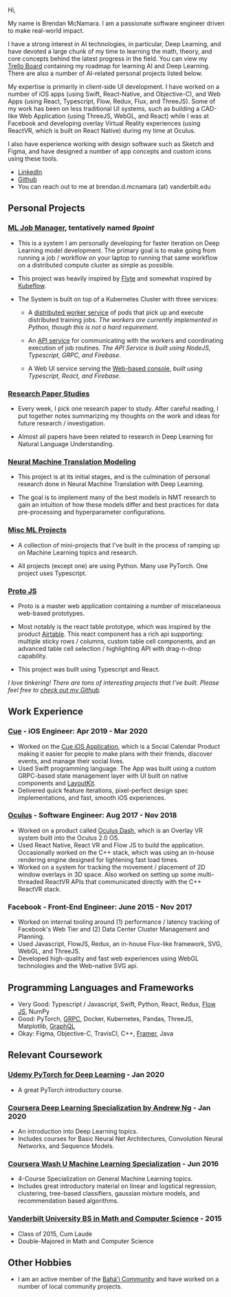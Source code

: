 Hi,

My name is Brendan McNamara. I am a passionate software engineer driven to
make real-world impact.

I have a strong interest in AI technologies, in particular, Deep Learning,
and have devoted a large chunk of my time to learning the math, theory, and
core concepts behind the latest progress in the field. You can view
my [Trello Board](https://trello.com/b/B8HdpyCe/ai) containing my roadmap
for learning AI and Deep Learning. There are also a number of AI-related
personal projects listed below.

My expertise is primarily in client-side UI development.
I have worked on a number of iOS apps (using Swift, React-Native, and
Objective-C), and Web Apps (using React, Typescript, Flow, Redux, Flux, and
ThreeJS). Some of my work has been on less traditional UI systems, such as
building a CAD-like Web Application (using ThreeJS, WebGL, and React) while I was
at Facebook and developing overlay Virtual Reality experiences (using ReactVR,
which is built on React Native) during my time at Oculus.

I also have experience working with design software such as Sketch and Figma,
and have designed a number of app concepts and custom icons using these tools.

- [LinkedIn](https://www.linkedin.com/in/brendan-mcnamara-66130976/)
- [Github](https://github.com/brenmcnamara)
- You can reach out to me at brendan.d.mcnamara (at) vanderbilt.edu

## Personal Projects

### [ML Job Manager](./ML-Job-Manager/README.md), tentatively named _9point_

- This is a system I am personally developing for faster iteration on Deep
  Learning model development. The primary goal is to make going from
  running a job / workflow on your laptop to running that same workflow on a
  distributed compute cluster as simple as possible.

- This project was heavily inspired by [Flyte](https://github.com/lyft/flyte)
  and somewhat inspired by [Kubeflow](https://www.kubeflow.org/).

- The System is built on top of a Kubernetes Cluster with three services:

  - A [distributed worker service](https://github.com/9point/ProjectTemplate)
    of pods that pick up and execute distributed training jobs. _The workers
    are currently implemented in Python, though this is not a hard requirement._

  - An [API service](https://github.com/9point/MLAPIService) for communicating
    with the workers and coordinating execution of job routines. _The API
    Service is built using NodeJS, Typescript, GRPC, and Firebase_.

  - A Web UI service serving the [Web-based console](https://github.com/9point/MLWebConsole),
    _built using Typescript, React, and Firebase_.

### [Research Paper Studies](https://github.com/brenmcnamara/ML/tree/master/papers)

- Every week, I pick one research paper to study. After careful reading, I
  put together notes summarizing my thoughts on the work and ideas for
  future research / investigation.

- Almost all papers have been related to research in Deep Learning for
  Natural Language Understanding.

### [Neural Machine Translation Modeling](https://github.com/brenmcnamara/NMT)

- This project is at its initial stages, and is the culmination of personal
  research done in Neural Machine Translation with Deep Learning.

- The goal is to implement many of the best models in NMT research to gain
  an intuition of how these models differ and best practices for data
  pre-processing and hyperparameter configurations.

### [Misc ML Projects](https://github.com/brenmcnamara/ML/tree/master/projects)

- A collection of mini-projects that I've built in the process of ramping up
  on Machine Learning topics and research.

- All projects (except one) are using Python. Many use PyTorch. One project
  uses Typescript.

### [Proto JS](https://github.com/brenmcnamara/proto)

- Proto is a master web application containing a number of miscelaneous
  web-based prototypes.

- Most notably is the react table prototype, which was inspired by the
  product [Airtable](https://airtable.com/). This react component has a rich
  api supporting: multiple sticky rows / columns, custom table cell
  components, and an advanced table cell selection / highlighting API with
  drag-n-drop capability.

- This project was built using Typescript and React.

_I love tinkering! There are tons of interesting projects that I've built.
Please feel free to [check out my Github](https://github.com/brenmcnamara)._

## Work Experience

### [Cue](https://cue.app/) - iOS Engineer: Apr 2019 - Mar 2020

- Worked on the [Cue iOS Application](https://apps.apple.com/us/app/cue-social-calendar/id1377803825),
  which is a Social Calendar Product making it easier for people to make plans
  with their friends, discover events, and manage their social lives.
- Used Swift programming language. The App was built using a custom GRPC-based
  state management layer with UI built on native components and
  [LayoutKit](https://github.com/linkedin/LayoutKit).
- Delivered quick feature iterations, pixel-perfect design spec
  implementations, and fast, smooth iOS experiences.

### [Oculus](https://www.oculus.com/?locale=en_US) - Software Engineer: Aug 2017 - Nov 2018

- Worked on a product called [Oculus Dash](https://www.youtube.com/watch?v=SvP_RI_S-bw),
  which is an Overlay VR system built into the Oculus 2.0 OS.
- Used React Native, React VR and Flow JS to build the application. Occasionally
  worked on the C++ stack, which was using an in-house rendering engine
  designed for lightening fast load times.
- Worked on a system for tracking the movement / placement of 2D window overlays
  in 3D space. Also worked on setting up some multi-threaded ReactVR APIs that
  communicated directly with the C++ ReactVR stack.

### Facebook - Front-End Engineer: June 2015 - Nov 2017

- Worked on internal tooling around (1) performance / latency tracking of
  Facebook's Web Tier and (2) Data Center Cluster Management and Planning.
- Used Javascript, FlowJS, Redux, an in-house Flux-like framework, SVG,
  WebGL, and ThreeJS.
- Developed high-quality and fast web experiences using WebGL technologies and
  the Web-native SVG api.

## Programming Languages and Frameworks

- Very Good: Typescript / Javascript, Swift, Python, React, Redux, [Flow JS](https://flow.org/), NumPy
- Good: PyTorch, [GRPC](https://grpc.io/), Docker, Kubernetes, Pandas, ThreeJS, Matplotlib, [GraphQL](https://graphql.org/)
- Okay: Figma, Objective-C, TravisCI, C++, [Framer](https://www.framer.com/), Java

## Relevant Coursework

### [Udemy PyTorch for Deep Learning](https://www.udemy.com/course/pytorch-for-deep-learning-with-python-bootcamp/) - Jan 2020

- A great PyTorch introductory course.

### [Coursera Deep Learning Specialization by Andrew Ng](https://www.coursera.org/specializations/deep-learning) - Jan 2020

- An introduction into Deep Learning topics.
- Includes courses for Basic Neural Net Architectures, Convolution Neural Networks, and Sequence Models.

### [Coursera Wash U Machine Learning Specialization](https://www.coursera.org/specializations/machine-learning) - Jun 2016

- 4-Course Specialization on General Machine Learning topics.
- Includes great introductory material on linear and logstical regression,
  clustering, tree-based classifiers, gaussian mixture models, and recommendation
  based algorithms.

### [Vanderbilt University BS in Math and Computer Science](https://www.vanderbilt.edu/) - 2015
- Class of 2015, Cum Laude
- Double-Majored in Math and Computer Science

## Other Hobbies

- I am an active member of the [Bahá'i Community](https://www.bahai.org/) and have
  worked on a number of local community projects.
